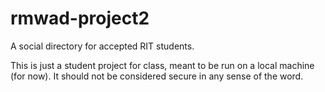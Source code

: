 rmwad-project2
==============

A social directory for accepted RIT students.

This is just a student project for class, meant to be run on a local machine (for now). It should not be considered secure in any sense of the word.

